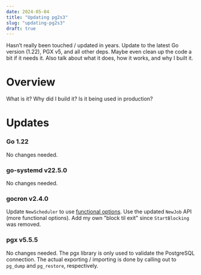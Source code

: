 ```yaml
---
date: 2024-05-04
title: "Updating pg2s3"
slug: "updating-pg2s3"
draft: true
---
```


Hasn’t really been touched / updated in years. Update to the latest Go version (1.22), PGX v5, and all other deps. Maybe even clean up the code a bit if it needs it. Also talk about what it does, how it works, and why I built it.

# Overview

What is it?
Why did I build it?
Is it being used in production?

# Updates

### Go 1.22

No changes needed.

### go-systemd v22.5.0

No changes needed.

### gocron v2.4.0

Update `NewScheduler` to use [functional options](https://dave.cheney.net/2014/10/17/functional-options-for-friendly-apis).
Use the updated `NewJob` API (more functional options).
Add my own "block til exit" since `StartBlocking` was removed.

### pgx v5.5.5

No changes needed.
The pgx library is only used to validate the PostgreSQL connection.
The actual exporting / importing is done by calling out to `pg_dump` and `pg_restore`, respectively.
